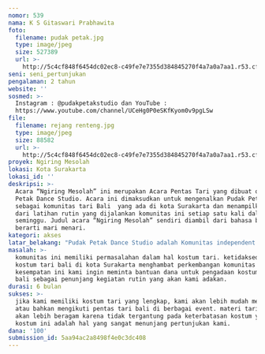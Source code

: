 ```yaml
---
nomor: 539
nama: K S Gitaswari Prabhawita
foto:
  filename: pudak petak.jpg
  type: image/jpeg
  size: 527389
  url: >-
    http://5c4cf848f6454dc02ec8-c49fe7e7355d384845270f4a7a0a7aa1.r53.cf2.rackcdn.com/b22dc333-eced-4465-a7d4-424338e8a869/pudak%20petak.jpg
seni: seni_pertunjukan
pengalaman: 2 tahun
website: ''
sosmed: >-
  Instagram : @pudakpetakstudio dan YouTube :
  https://www.youtube.com/channel/UCeHg0P0eSKfKyom0v9pgLSw
file:
  filename: rejang renteng.jpg
  type: image/jpeg
  size: 88582
  url: >-
    http://5c4cf848f6454dc02ec8-c49fe7e7355d384845270f4a7a0a7aa1.r53.cf2.rackcdn.com/3f9b1cef-78f4-4722-9cd4-3af28a9ea2be/rejang%20renteng.jpg
proyek: Ngiring Mesolah
lokasi: Kota Surakarta
lokasi_id: ''
deskripsi: >-
  Acara “Ngiring Mesolah” ini merupakan Acara Pentas Tari yang dibuat oleh Pudak
  Petak Dance Studio. Acara ini dimaksudkan untuk mengenalkan Pudak Petak
  sebagai komunitas tari Bali  yang ada di kota Surakarta dan menampilkan hasil
  dari latihan rutin yang dijalankan komunitas ini setiap satu kali dalam
  seminggu. Judul acara “Ngiring Mesolah” sendiri diambil dari bahasa bali yang
  berarti mari menari.
kategori: akses
latar_belakang: "Pudak Petak Dance Studio adalah Komunitas independent yang bergelut dalam bidang seni tari. Komunitas ini terbentuk pada 26 September 2016 di Surakarta yang di prakarsai oleh Gita Prabhawita. Terbentuknya komunitas ini didasari oleh keinginan Gita Prabhawita mengajarkan tari tradisi bali kepada teman-teman terdekatnya. Keinginan tersebut mendapat respon yang positif yang kemudian membuat komunitas ini bisa dikenal dan berkesempatan tampil di beberapa event di kota Surakarta maupun diluar kota seperti pentas Nemlikuran di SMKN 8 Surakarta, pentas Septuponan di Puro Mangkunegaran, Festival Candi Kembar di Candi Plaosan. \r\nSeiring berjalannya waktu, diakhir tahun 2017 Pudak Petak Dance Studio menjadi sebuah komunitas yang beranggotakan koreografer dan penari perempuan muda dari berbagai daerah yang memiliki latar belakang tari yang beragam. Hal tersebut kemudian menjadi kekuatan dan daya tarik dari komunitas ini. Beberapa karya bersama sudah dihasilkan oleh komunitas ini. Saat ini kegiatan rutin yang dijalankan komunitas ini adalah latihan tari Bali 1 kali dalam seminggu dan terbuka untuk umum. Selain itu Pudak Petak juga mulai merambah dunia tari kontemporer. Dengan diadakannya pentas Ngiring Mesolah\", diharapkan komunitas ini bisa menjadi wadah untuk berkumpul, berlatih tari Bali dan mengasah kreativitas para koreografer muda untuk terus berkarya.\r\n"
masalah: >-
  komunitas ini memiliki permasalahan dalam hal kostum tari. ketidaksediaan
  kostum tari bali di kota Surakarta menghambat perkembangan komunitas ini. pada
  kesempatan ini kami ingin meminta bantuan dana untuk pengadaan kostum tari
  bali sebagai penunjang kegiatan rutin yang akan kami adakan.
durasi: 6 bulan
sukses: >-
  jika kami memiliki kostum tari yang lengkap, kami akan lebih mudah mengadakan
  atau bahkan mengikuti pentas tari bali di berbagai event. materi tari juga
  akan lebih beragam karena tidak tergantung pada keterbatasan kostum yang ada.
  kostum ini adalah hal yang sangat menunjang pertunjukan kami.
dana: '100'
submission_id: 5aa94ac2a8498f4e0c3dc408
---
```

